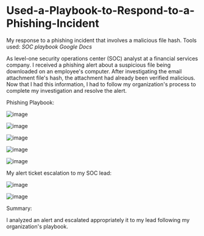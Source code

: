 # Used-a-Playbook-to-Respond-to-a-Phishing-Incident
My response to a phishing incident that involves a malicious file hash.
Tools used:   *SOC playbook*
              *Google Docs*
              

As level-one security operations center (SOC) analyst at a financial services company. I received a phishing alert about a suspicious file being downloaded on an employee's computer. After investigating the email attachment file's hash, the attachment had already been verified malicious. Now that I had this information, I had to follow my organization's process to complete my investigation and resolve the alert.


Phishing Playbook:

![image](https://github.com/MarcoSantibanez/Used-a-Playbook-to-Respond-to-a-Phishing-Incident/assets/138132151/edbaac90-b2ca-4c65-ae13-bbedfeeaeaaf)

![image](https://github.com/MarcoSantibanez/Used-a-Playbook-to-Respond-to-a-Phishing-Incident/assets/138132151/89869b35-9980-4623-b918-a41171ef9913)

![image](https://github.com/MarcoSantibanez/Used-a-Playbook-to-Respond-to-a-Phishing-Incident/assets/138132151/9015870e-a43d-4373-9a9a-fb2e55653693)

![image](https://github.com/MarcoSantibanez/Used-a-Playbook-to-Respond-to-a-Phishing-Incident/assets/138132151/777d6580-60ba-4698-a49d-b53cfc660d34)

![image](https://github.com/MarcoSantibanez/Used-a-Playbook-to-Respond-to-a-Phishing-Incident/assets/138132151/43d71c9c-0d2e-4acc-a380-1e5789c4ded5)



My alert ticket escalation to my SOC lead:

![image](https://github.com/MarcoSantibanez/Used-a-Playbook-to-Respond-to-a-Phishing-Incident/assets/138132151/018d591c-0ae5-481a-87cf-f60c6c0fa908)

![image](https://github.com/MarcoSantibanez/Used-a-Playbook-to-Respond-to-a-Phishing-Incident/assets/138132151/09b09a59-f93a-40fa-abad-3b8a23246e3c)


Summary:

I analyzed an alert and escalated appropriately it to my lead following my organization's playbook. 




